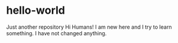 # hello-world
Just another repository
Hi Humans!
I am new here and I try to learn something.
I have not changed anything.
